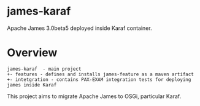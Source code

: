 james-karaf
===========

Apache James 3.0beta5 deployed inside Karaf container.

Overview
========

~~~
james-karaf  - main project
+- features - defines and installs james-feature as a maven artifact
+- intetgration - contains PAX-EXAM integration tests for deploying james inside Karaf
~~~
This project aims to migrate Apache James to OSGi, particular Karaf.
